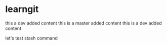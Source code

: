 # learngit



this a dev added content
this is a master added content
this is a dev added content






let's test stash command 

